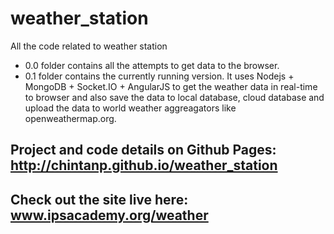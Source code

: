 weather_station
===============

All the code related to weather station


* 0.0 folder contains all the attempts to get data to the browser.
* 0.1 folder contains the currently running version. It uses Nodejs + MongoDB + Socket.IO + AngularJS to get the weather data in real-time to browser and also save the data to local database, cloud database and upload the data to world weather aggreagators like openweathermap.org. 

## Project and code details on Github Pages: http://chintanp.github.io/weather_station

## Check out the site live here: www.ipsacademy.org/weather
